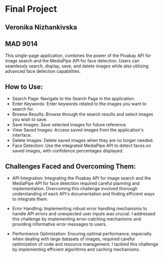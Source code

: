 # Final Project

## Veronika Nizhankivska

## MAD 9014

This single-page application, combines the power of the Pixabay API for image search and the MediaPipe API for face detection. Users can seamlessly search, display, save, and delete images while also utilizing advanced face detection capabilities.

## How to Use:

- Search Page: Navigate to the Search Page in the application.
- Enter Keywords: Enter keywords related to the images you want to search for.
- Browse Results: Browse through the search results and select images you wish to save.
- Save Images: Save selected images for future reference.
- View Saved Images: Access saved images from the application's interface.
- Delete Images: Delete saved images when they are no longer needed.
- Face Detection: Use the integrated MediaPipe API to detect faces on saved images, with confidence percentages displayed.

## Challenges Faced and Overcoming Them:

- API Integration: Integrating the Pixabay API for image search and the MediaPipe API for face detection required careful planning and implementation. Overcoming this challenge involved thorough understanding of each API's documentation and finding efficient ways to integrate them.

- Error Handling: Implementing robust error handling mechanisms to handle API errors and unexpected user inputs was crucial. I addressed this challenge by implementing error-catching mechanisms and providing informative error messages to users.

- Performance Optimization: Ensuring optimal performance, especially when dealing with large datasets of images, required careful optimization of code and resource management. I tackled this challenge by implementing efficient algorithms and caching mechanisms.
